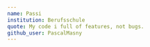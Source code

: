 ```yaml
---
name: Passi
institution: Berufsschule
quote: My code i full of features, not bugs.
github_user: PascalMasny
---
```

